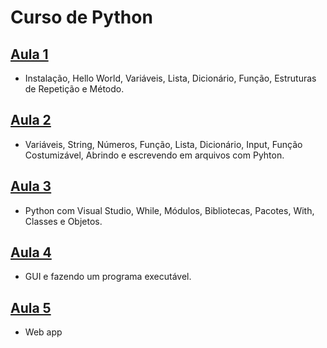 # Curso de Python

## [Aula 1](https://github.com/victordcsilva/PythonAulas/blob/master/python_aula1.ipynb) 
- Instalação, Hello World, Variáveis, Lista, Dicionário, Função, Estruturas de Repetição e Método.  
## [Aula 2](https://github.com/victordcsilva/PythonAulas/blob/master/python_aula2.ipynb)
- Variáveis, String, Números, Função, Lista, Dicionário, Input, Função Costumizável, Abrindo e escrevendo em arquivos com Pyhton.   
## [Aula 3](https://github.com/victordcsilva/PythonAulas/blob/master/python_aula3.ipynb)
- Python com Visual Studio, While, Módulos, Bibliotecas, Pacotes, With, Classes e Objetos.  
## [Aula 4](https://github.com/victordcsilva/PythonAulas/blob/master/python_aula4.ipynb)
- GUI e fazendo um programa executável. 
## [Aula 5](https://github.com/victordcsilva/PythonAulas/blob/master/python_aula5.ipynb)
- Web app

